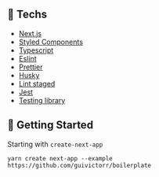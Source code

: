## 🔨 Techs

- [Next.js](https://nextjs.org)
- [Styled Components](styled-components.com/)
- [Typescript](typescriptlang.org/)
- [Eslint]()
- [Prettier]()
- [Husky]()
- [Lint staged]()
- [Jest]()
- [Testing library]()


## 🚩 Getting Started

Starting with `create-next-app`

```
yarn create next-app --example https://github.com/guivictorr/boilerplate
```
